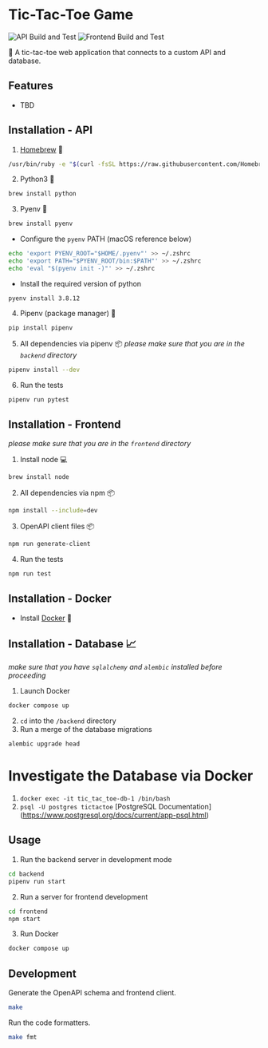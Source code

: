 # Tic-Tac-Toe Game

![API Build and Test](https://github.com/yuyi365/tic_tac_toe_api/actions/workflows/build_api.yml/badge.svg)
![Frontend Build and Test](https://github.com/yuyi365/tic_tac_toe_api/actions/workflows/build_frontend.yml/badge.svg)

👾 A tic-tac-toe web application that connects to a custom API and database.

## Features
- TBD

## Installation - API

1. [Homebrew](https://brew.sh/) 🍺
```bash
/usr/bin/ruby -e "$(curl -fsSL https://raw.githubusercontent.com/Homebrew/install/master/install)"
```

2. Python3 🐍
```bash
brew install python
```

3. Pyenv 🐍
```bash
brew install pyenv
```
- Configure the `pyenv` PATH (macOS reference below)
```bash
echo 'export PYENV_ROOT="$HOME/.pyenv"' >> ~/.zshrc
echo 'export PATH="$PYENV_ROOT/bin:$PATH"' >> ~/.zshrc
echo 'eval "$(pyenv init -)"' >> ~/.zshrc
```
- Install the required version of python
```
pyenv install 3.8.12
```

4. Pipenv (package manager) 🐍
```bash
pip install pipenv
```

5. All dependencies via pipenv 📦
*please make sure that you are in the `backend` directory*

```bash
pipenv install --dev
```

6. Run the tests
```bash
pipenv run pytest
```

## Installation - Frontend
*please make sure that you are in the `frontend` directory*

1. Install node 💻
```bash
brew install node
```

2. All dependencies via npm 📦
```bash
npm install --include=dev
```

3. OpenAPI client files 📦
```bash
npm run generate-client
```

4. Run the tests
```bash
npm run test
```

## Installation - Docker
- Install [Docker](https://docs.docker.com/get-docker/) 🐳

## Installation - Database 📈
*make sure that you have `sqlalchemy` and `alembic` installed before proceeding*
1. Launch Docker
```bash
docker compose up
```
2. `cd` into the `/backend` directory
3. Run a merge of the database migrations
```bash
alembic upgrade head
```

# Investigate the Database via Docker
1. `docker exec -it tic_tac_toe-db-1 /bin/bash`
2. `psql -U postgres tictactoe`
[PostgreSQL Documentation] (https://www.postgresql.org/docs/current/app-psql.html)

## Usage

1. Run the backend server in development mode
```bash
cd backend
pipenv run start
```

2. Run a server for frontend development
```bash
cd frontend
npm start
```

3. Run Docker
```bash
docker compose up
```

## Development

Generate the OpenAPI schema and frontend client.

```bash
make
```

Run the code formatters.

```bash
make fmt
```